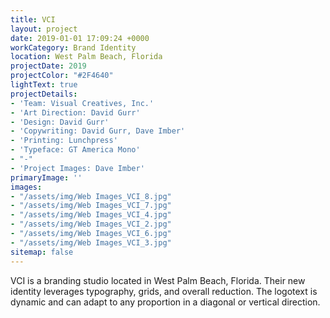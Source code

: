 ```yaml
---
title: VCI
layout: project
date: 2019-01-01 17:09:24 +0000
workCategory: Brand Identity
location: West Palm Beach, Florida
projectDate: 2019
projectColor: "#2F4640"
lightText: true
projectDetails:
- 'Team: Visual Creatives, Inc.'
- 'Art Direction: David Gurr'
- 'Design: David Gurr'
- 'Copywriting: David Gurr, Dave Imber'
- 'Printing: Lunchpress'
- 'Typeface: GT America Mono'
- "-"
- 'Project Images: Dave Imber'
primaryImage: ''
images:
- "/assets/img/Web Images_VCI_8.jpg"
- "/assets/img/Web Images_VCI_7.jpg"
- "/assets/img/Web Images_VCI_4.jpg"
- "/assets/img/Web Images_VCI_2.jpg"
- "/assets/img/Web Images_VCI_6.jpg"
- "/assets/img/Web Images_VCI_3.jpg"
sitemap: false
---
```

VCI is a branding studio located in West Palm Beach, Florida. Their new identity leverages typography, grids, and overall reduction. The logotext is dynamic and can adapt to any proportion in a diagonal or vertical direction.
